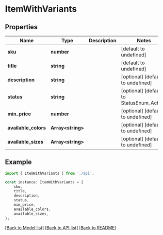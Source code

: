 # ItemWithVariants


## Properties

Name | Type | Description | Notes
------------ | ------------- | ------------- | -------------
**sku** | **number** |  | [default to undefined]
**title** | **string** |  | [default to undefined]
**description** | **string** |  | [optional] [default to undefined]
**status** | **string** |  | [optional] [default to StatusEnum_Active]
**min_price** | **number** |  | [optional] [default to undefined]
**available_colors** | **Array&lt;string&gt;** |  | [optional] [default to undefined]
**available_sizes** | **Array&lt;string&gt;** |  | [optional] [default to undefined]

## Example

```typescript
import { ItemWithVariants } from './api';

const instance: ItemWithVariants = {
    sku,
    title,
    description,
    status,
    min_price,
    available_colors,
    available_sizes,
};
```

[[Back to Model list]](../README.md#documentation-for-models) [[Back to API list]](../README.md#documentation-for-api-endpoints) [[Back to README]](../README.md)
